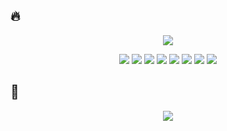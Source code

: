 ## 🔥
<p align="center">
  <a href="https://solved.ac/ggiuu557/">
    <img src="http://mazassumnida.wtf/api/v2/generate_badge?boj=ggiuu557" />
  </a>
</p>


<p align="center">
  <img src="https://img.shields.io/badge/python-3776AB?style=for-the-badge&logo=python&logoColor=FFF"/> 
  <img src="https://img.shields.io/badge/c-A8B9CC?style=for-the-badge&logo=c&logoColor=FFF"/> 
  <img src="https://img.shields.io/badge/Java-007396?style=for-the-badge&logo=java&logoColor=FFF"/>
  <img src="https://img.shields.io/badge/Javascript-F7DF1E?style=for-the-badge&logo=javascript&logoColor=FFF"/> 
  <img src="https://img.shields.io/badge/HTML5-E34F26?style=for-the-badge&logo=html5&logoColor=FFF"/>
  <img src="https://img.shields.io/badge/CSS3-1572B6?style=for-the-badge&logo=css3&logoColor=FFF"/> 
  <img src="https://img.shields.io/badge/react-61DAFB?style=for-the-badge&logo=react&logoColor=FFF"/>
  <img src="https://img.shields.io/badge/GitHub-EAEAEA?style=for-the-badge&logo=github&logoColor=FFF"/>
</p>

## 💬
<p align="center">  
  <a href="url"><img src="https://img.shields.io/badge/velog-20C997?style=for-the-badge&logo=velog&logoColor=FFF&link=https://velog.io/@lyj5721/posts"/></a>
</p>


<!--
**uuzjin/uuzjin** is a ✨ _special_ ✨ repository because its `README.md` (this file) appears on your GitHub profile.

Here are some ideas to get you started:

- 🔭 I’m currently working on ...
- 🌱 I’m currently learning ...
- 👯 I’m looking to collaborate on ...
- 🤔 I’m looking for help with ...
- 💬 Ask me about ...
- 📫 How to reach me: ...
- 😄 Pronouns: ...
- ⚡ Fun fact: ...
-->

